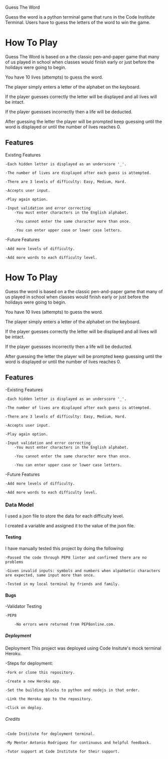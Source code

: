 
Guess The Word

Guess the word is a python terminal game that runs in the Code Institute Terminal.
Users have to guess the letters of the word to win the game.

# How To Play

Guess The Word is based on a the classic pen-and-paper game that many of us played in school when classes would finish early or just before the holidays were going to begin.

You have 10 lives (attempts) to guess the word.

The player simply enters a letter of the alphabet on the keyboard.

If the player guesses correctly the letter will be displayed and all lives will be intact.

If the player guessses incorrectly then a life will be deducted.

After guessing the letter the player will be prompted keep guessing until the word is displayed or until the number of lives reaches 0.

## Features

Existing Features

    -Each hidden letter is displayed as an underscore '_'.

    -The number of lives are displayed after each guess is attempted.

    -There are 3 levels of difficulty: Easy, Medium, Hard.

    -Accepts user input.

    -Play again option.

    -Input validation and error correcting
        -You must enter characters in the English alphabet.

        -You cannot enter the same character more than once.

        -You can enter upper case or lower case letters.

-Future Features

    -Add more levels of difficulty.

    -Add more words to each difficulty level.

# How To Play

Guess the word is based on a the classic pen-and-paper game that many of us played in school when classes would finish early or just before the holidays were going to begin.

You have 10 lives (attempts) to guess the word.

The player simply enters a letter of the alphabet on the keyboard.

If the player guesses correctly the letter will be displayed and all lives will be intact.

If the player guessses incorrectly then a life will be deducted.

After guessing the letter the player will be prompted keep guessing until the word is displayed or until the number of lives reaches 0.

## Features
-Existing Features

    -Each hidden letter is displayed as an underscore '_'.

    -The number of lives are displayed after each guess is attempted.

    -There are 3 levels of difficulty: Easy, Medium, Hard.

    -Accepts user input.

    -Play again option.

    -Input validation and error correcting
        -You must enter characters in the English alphabet.

        -You cannot enter the same character more than once.

        -You can enter upper case or lower case letters.

-Future Features

    -Add more levels of difficulty.

    -Add more words to each difficulty level.

### Data Model

I used a json file to store the data for each difficulty level.

I created a variable and assigned it to the value of the json file.

#### Testing

I have manually tested this project by doing the following:

    -Passed the code through PEP8 linter and confirmed there are no problems
    
    -Given invalid inputs: symbols and numbers when alpahbetic characters are expected, same input more than once.

    -Tested in my local terminal by friends and family.

#### Bugs

-Validator Testing

    -PEP8
        
        -No errors were returned from PEP8online.com.


##### Deployment


Deployment
This project was deployed using Code Insitute's mock terminal Heroku.

-Steps for deployment:

    -Fork or clone this repository.

    -Create a new Heroku app.

    -Set the building blocks to python and nodejs in that order.

    -Link the Heroku app to the repository.

    -Click on deploy.

        

###### Credits

    -Code Institute for deployment terminal.

    -My Mentor Antonio Rodriguez for continuous and helpful feedback.

    -Tutor support at Code Institute for their support.



